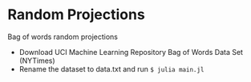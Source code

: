 # Random Projections

Bag of words random projections

- Download UCI Machine Learning Repository Bag of Words Data Set (NYTimes)
- Rename the dataset to data.txt and run `$ julia main.jl`
